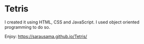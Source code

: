 # Tetris

I created it using HTML, CSS and JavaScript. I used object oriented programming to do so.

Enjoy: https://sarausama.github.io/Tetris/ 
